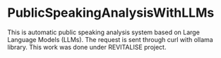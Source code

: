 # PublicSpeakingAnalysisWithLLMs
This is automatic public speaking analysis system based on Large Language Models (LLMs). The request is sent through curl with ollama library. This work was done under REVITALISE project.
